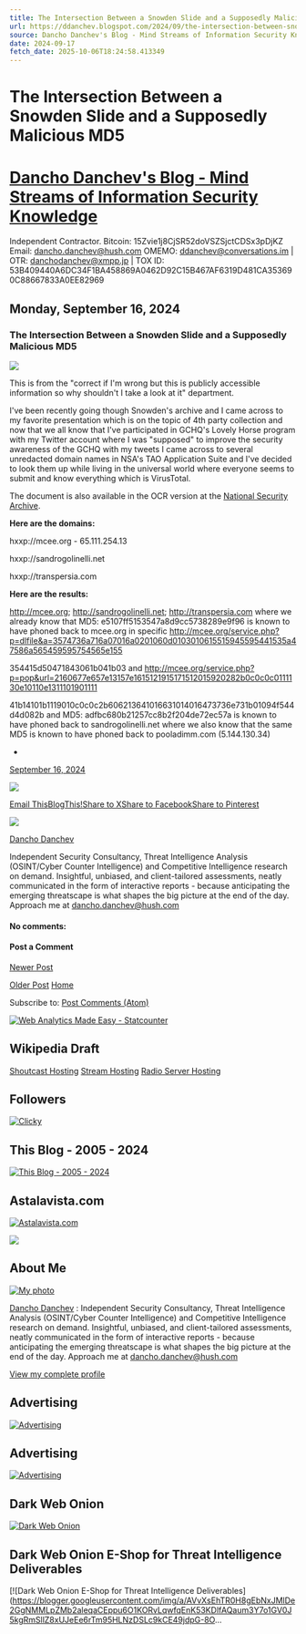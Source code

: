 ```yaml
---
title: The Intersection Between a Snowden Slide and a Supposedly Malicious MD5
url: https://ddanchev.blogspot.com/2024/09/the-intersection-between-snowden-slide.html
source: Dancho Danchev's Blog - Mind Streams of Information Security Knowledge
date: 2024-09-17
fetch_date: 2025-10-06T18:24:58.413349
---
```


# The Intersection Between a Snowden Slide and a Supposedly Malicious MD5

# [Dancho Danchev's Blog - Mind Streams of Information Security Knowledge](https://ddanchev.blogspot.com/)

Independent Contractor. Bitcoin: 15Zvie1j8CjSR52doVSZSjctCDSx3pDjKZ Email: dancho.danchev@hush.com OMEMO: ddanchev@conversations.im | OTR: danchodanchev@xmpp.jp | TOX ID: 53B409440A6DC34F1BA458869A0462D92C15B467AF6319D481CA353690C88667833A0EE82969

## Monday, September 16, 2024

### The Intersection Between a Snowden Slide and a Supposedly Malicious MD5

[![](https://blogger.googleusercontent.com/img/b/R29vZ2xl/AVvXsEgGtKw-zUO98yZXk3xV-22siaqprnSL1X_KaLxUAVQhB3w4f6cviUgoJbSI4AbZdat1lTkj-WYY6o5yzvDNBJf_RhhkLydCl5-NWHtSW2cURzJFHiKqLoYg2Uc6gpB5yTKtIJaZhz8WdKbRWV-n0lztJoBQb-QucRb1p_3oH91Kj1uDxPnTJGLI/s320/Screenshot_502.png)](https://blogger.googleusercontent.com/img/b/R29vZ2xl/AVvXsEgGtKw-zUO98yZXk3xV-22siaqprnSL1X_KaLxUAVQhB3w4f6cviUgoJbSI4AbZdat1lTkj-WYY6o5yzvDNBJf_RhhkLydCl5-NWHtSW2cURzJFHiKqLoYg2Uc6gpB5yTKtIJaZhz8WdKbRWV-n0lztJoBQb-QucRb1p_3oH91Kj1uDxPnTJGLI/s759/Screenshot_502.png)

This is from the "correct if I'm wrong but this is publicly accessible information so why shouldn't I take a look at it" department.

I've been recently going though Snowden's archive and I came across to my favorite presentation which is on the topic of 4th party collection and now that we all know that I've participated in GCHQ's Lovely Horse program with my Twitter account where I was "supposed" to improve the security awareness of the GCHQ with my tweets I came across to several unredacted domain names in NSA's TAO Application Suite and I've decided to look them up while living in the universal world where everyone seems to submit and know everything which is VirusTotal.

The document is also available in the OCR version at the [National Security Archive](https://nsarchive.gwu.edu/media/21846/ocr).

**Here are the domains:**

hxxp://mcee.org - 65.111.254.13

hxxp://sandrogolinelli.net

hxxp://transpersia.com

**Here are the results:**

http://mcee.org; http://sandrogolinelli.net; http://transpersia.com where we already know that MD5: e5107ff5153547a8d9cc5738289e9f96 is known to have phoned back to mcee.org in specific http://mcee.org/service.php?p=dlfile&a=3574736a716a07016a0201060d0103010615515945595441535a47586a565459595754565e155

354415d50471843061b041b03 and http://mcee.org/service.php?p=pop&url=2160677e657e13157e1615121915171512015920282b0c0c0c0111130e10110e1311101901111

41b14101b1119010c0c0c2b606213641016631014016473736e731b01094f544d4d082b and MD5: adfbc680b21257cc8b2f204de72ec57a is known to have phoned back to sandrogolinelli.net where we also know that the same MD5 is known to have phoned back to pooladimm.com (5.144.130.34)

-
[September 16, 2024](https://ddanchev.blogspot.com/2024/09/the-intersection-between-snowden-slide.html "permanent link")

[![](https://resources.blogblog.com/img/icon18_email.gif)](https://www.blogger.com/email-post/18493443/1232783020106809682 "Email Post")

[Email This](https://www.blogger.com/share-post.g?blogID=18493443&postID=1232783020106809682&target=email "Email This")[BlogThis!](https://www.blogger.com/share-post.g?blogID=18493443&postID=1232783020106809682&target=blog "BlogThis!")[Share to X](https://www.blogger.com/share-post.g?blogID=18493443&postID=1232783020106809682&target=twitter "Share to X")[Share to Facebook](https://www.blogger.com/share-post.g?blogID=18493443&postID=1232783020106809682&target=facebook "Share to Facebook")[Share to Pinterest](https://www.blogger.com/share-post.g?blogID=18493443&postID=1232783020106809682&target=pinterest "Share to Pinterest")

![](//blogger.googleusercontent.com/img/b/R29vZ2xl/AVvXsEimxCSbi25rfvHIa7H8x-VuFqcOZaIMyVWQpCC9QOCEqIoU3vgZwnlXz5Ee7Vhoel0LK4iK1XrVIxlaCPLV4nO66Ug2qFireNLDJ4DxzdyEX0ce7Z-zJlEEBx8T6U-xDQ/s113/126817412_103684408239911_5047637022297351917_n.jpg)

[Dancho Danchev](https://www.blogger.com/profile/09989733095447891258 "author profile")

Independent Security Consultancy, Threat Intelligence Analysis (OSINT/Cyber Counter Intelligence) and Competitive Intelligence research on demand. Insightful, unbiased, and client-tailored assessments, neatly communicated in the form of interactive reports - because anticipating the emerging threatscape is what shapes the big picture at the end of the day. Approach me at dancho.danchev@hush.com

#### No comments:

#### Post a Comment

[Newer Post](https://ddanchev.blogspot.com/2024/09/a-personally-identifiable-cyber.html "Newer Post")

[Older Post](https://ddanchev.blogspot.com/2024/09/international-embassies-web-malware.html "Older Post")
[Home](https://ddanchev.blogspot.com/)

Subscribe to:
[Post Comments (Atom)](https://ddanchev.blogspot.com/feeds/1232783020106809682/comments/default)

[![Web Analytics Made Easy - Statcounter](https://c.statcounter.com/1212632/0/91125b67/1/)](https://statcounter.com/ "Web Analytics Made Easy - Statcounter")

## Wikipedia Draft

[Shoutcast Hosting](https://www.caster.fm) [Stream Hosting](https://www.caster.fm) [Radio Server Hosting](https://www.caster.fm)

## Followers

[![Clicky](//static.getclicky.com/media/links/badge.gif)](https://clicky.com/101422166 "Privacy-friendly Web Analytics")

## This Blog - 2005 - 2024

[![This Blog - 2005 - 2024](https://blogger.googleusercontent.com/img/a/AVvXsEglFTGC9ReBriBRRDJHu0UpCxPcZ28KUFPwLqLVYhrY-_4Pjo5dB1FXbWpfStmu2IVfXoU7srml6TDcFnvdwEJ1HKHD6xM8kV6HbZJfpPGC5zzUJjPD5Adu3IFFCAW_4vVDKsQN6Bq0bOt9hb6VUBQ6Ek7cF2dC55e6H7f1vJd6FJVfFWQzZczc=s302)](https://web.archive.org/web/20240000000000%2A/ddanchev.blogspot.com)

## Astalavista.com

[![Astalavista.com](https://blogger.googleusercontent.com/img/a/AVvXsEgfBngbw2oNmVoIq0oK494_i9CUAmtx4JRo1XIESvEVatJyDC_RVWXZL7YCBHl1dzPthpW61flqs6EXrg9gUfQc8uRnfrfMFiOzC_NJRCKAtpJNaSfsDLnZxRfMAVk6Ix3MhpR3Y8H8KHgLBJba6mjVFKOacste9--uVG3ZSRFbpVUVjEdZa8je=s302)](https://astalavista.com)

![](https://www.paypalobjects.com/en_US/i/scr/pixel.gif)

## About Me

[![My photo](//blogger.googleusercontent.com/img/b/R29vZ2xl/AVvXsEimxCSbi25rfvHIa7H8x-VuFqcOZaIMyVWQpCC9QOCEqIoU3vgZwnlXz5Ee7Vhoel0LK4iK1XrVIxlaCPLV4nO66Ug2qFireNLDJ4DxzdyEX0ce7Z-zJlEEBx8T6U-xDQ/s113/126817412_103684408239911_5047637022297351917_n.jpg)](https://www.blogger.com/profile/09989733095447891258)

[Dancho Danchev](https://www.blogger.com/profile/09989733095447891258)
:   Independent Security Consultancy, Threat Intelligence Analysis (OSINT/Cyber Counter Intelligence) and Competitive Intelligence research on demand. Insightful, unbiased, and client-tailored assessments, neatly communicated in the form of interactive reports - because anticipating the emerging threatscape is what shapes the big picture at the end of the day. Approach me at dancho.danchev@hush.com

[View my complete profile](https://www.blogger.com/profile/09989733095447891258)

## Advertising

[![Advertising](https://blogger.googleusercontent.com/img/a/AVvXsEidy2Zb8F-XChMCcR5UILmNDe-GU6DfbE6HZIhEHNunMnXIln_LZHiRlq3HpZGu0BH-waH9H364iVLwFELKVuwi6S8T1nLefnEYpGp_0CZa7-PaYq7gH69fJSk_NPrjxoX_6zkGLQm_OhSCMekkvV4pNVklcNOlxmZ7qAYZrIFQs3aYyGT3bt03=s302)](https://paranoidlab.com/)

## Advertising

[![Advertising](https://blogger.googleusercontent.com/img/a/AVvXsEhcrNd5G6iJ_PiE-nM0oSLWzvbkBx5cDmCDPL2kHIPHTOsaxg5cg1YUe_lOXhXjO380aNfHztAWMSAC-8k5wNfQUn3WwgAO_P9kqm7I0hEZVvz9ga8-KMRtu5OrwVlY0qeuU6YWkA3z74n23Tl28__-ktoGX0oGLM7vMjNF05udxmOEptyotwTq=s302)](https://steeletrezza.com/)

## Dark Web Onion

[![Dark Web Onion](https://blogger.googleusercontent.com/img/a/AVvXsEgszW6q5yn9T94NAAJQWwQoh59gj-UruZmEdrL4jM3wJ_B_pwybMpBD7Qpt5FmJDoNbZK1kz_R77eLy472Yl8zFGstlo-jYQA_m4tNkNWSEBPCfRqbc04AWrHwxOFBumM4gnoc0OPezxbzQ-16t3RO1kYiNWT8lYZ5sw7yjKZ8FSXm_pWVLUPVT=s302)](http://ddancmx2pxxxkpelzwenwrbiq2t5p3quh4jihdjzr6z4rupi4wuxauad.onion/)

## Dark Web Onion E-Shop for Threat Intelligence Deliverables

[![Dark Web Onion E-Shop for Threat Intelligence Deliverables](https://blogger.googleusercontent.com/img/a/AVvXsEhTR0H8gEbNxJMlDe2GgNMMLpZMb2aleqaCEppu6O1KORvLqwfqEnK53KDlfAQaum3Y7o1GV0J5kgRmSllZ8xUJeEe6rTm95HLNzDSLc9kCE49jdpG-8O...